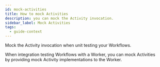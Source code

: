 ```yaml
---
id: mock-activities
title: How to mock Activities
description: you can mock the Activity invocation.
sidebar_label: Mock Activities
tags:
  - guide-context
---
```


Mock the Activity invocation when unit testing your Workflows.

When integration testing Workflows with a Worker, you can mock Activities by providing mock Activity implementations to the Worker.
